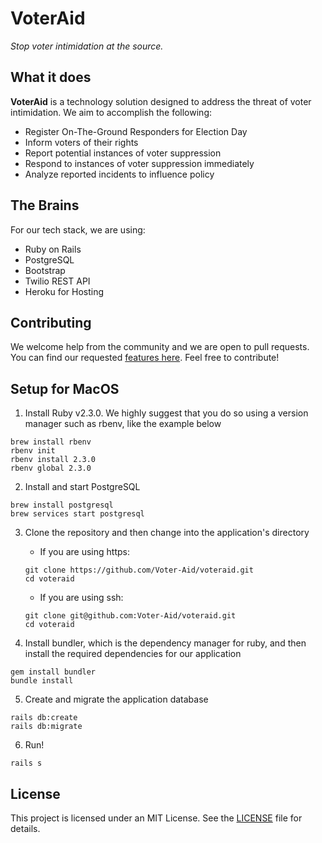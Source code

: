 # VoterAid

*Stop voter intimidation at the source.*

## What it does

**VoterAid** is a technology solution designed to address the threat of voter intimidation. We aim to accomplish the following:

- Register On-The-Ground Responders for Election Day
- Inform voters of their rights
- Report potential instances of voter suppression
- Respond to instances of voter suppression immediately
- Analyze reported incidents to influence policy

## The Brains

For our tech stack, we are using:
- Ruby on Rails
- PostgreSQL
- Bootstrap
- Twilio REST API
- Heroku for Hosting

## Contributing

We welcome help from the community and we are open to pull requests. You can find our requested [features here](https://github.com/Voter-Aid/voteraid/projects/2). Feel free to contribute!

## Setup for MacOS
1. Install Ruby v2.3.0. We highly suggest that you do so using a version manager such as rbenv, like the example below
```
brew install rbenv
rbenv init
rbenv install 2.3.0
rbenv global 2.3.0
```

2. Install and start PostgreSQL
```
brew install postgresql
brew services start postgresql
```

3. Clone the repository and then change into the application's directory
    - If you are using https:
    ```
    git clone https://github.com/Voter-Aid/voteraid.git
    cd voteraid
    ```
    - If you are using ssh:
    ```
    git clone git@github.com:Voter-Aid/voteraid.git
    cd voteraid
    ```

4. Install bundler, which is the dependency manager for ruby, and then install the required dependencies for our application
```
gem install bundler
bundle install
```

5. Create and migrate the application database
```
rails db:create
rails db:migrate
```

6. Run!
```
rails s
```

## License
This project is licensed under an MIT License. See the [LICENSE](LICENSE.txt) file for details.
